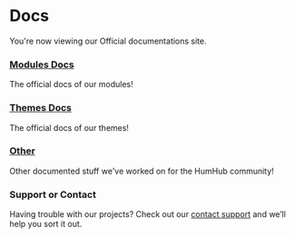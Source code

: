 # Docs
You're now viewing our Official documentations site.

### [Modules Docs](modules/README.md)
The official docs of our modules!

### [Themes Docs](themes/README.md)
The official docs of our themes!

### [Other](other/README.md)
Other documented stuff we've worked on for the HumHub community!

### Support or Contact

Having trouble with our projects? Check out our [contact support](mailto:greenmeteor@asia.com) and we’ll help you sort it out.
